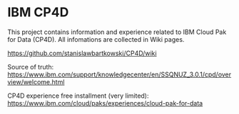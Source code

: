 # IBM CP4D

This project contains information and experience related to IBM Cloud Pak for Data (CP4D). All infomations are collected in Wiki pages.

https://github.com/stanislawbartkowski/CP4D/wiki

Source of truth: https://www.ibm.com/support/knowledgecenter/en/SSQNUZ_3.0.1/cpd/overview/welcome.html

CP4D experience free installment (very limited): https://www.ibm.com/cloud/paks/experiences/cloud-pak-for-data
